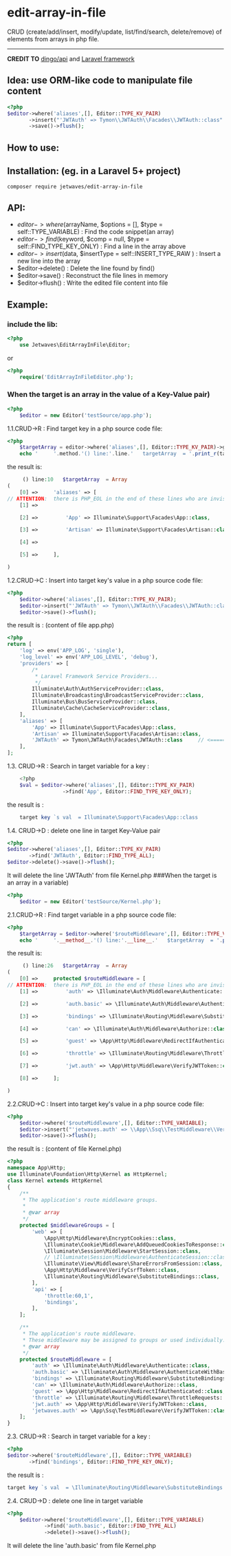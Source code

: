 # edit-array-in-file
CRUD (create/add/insert, modify/update, list/find/search, delete/remove) of elements from arrays in php file.


------
**CREDIT TO** [dingo/api](https://github.com/dingo/api) and [Laravel framework](https://github.com/laravel/laravel)

## Idea: use ORM-like code to manipulate file content
```php
<?php
$editor->where('aliases',[], Editor::TYPE_KV_PAIR)
       ->insert("'JWTAuth' => Tymon\\JWTAuth\\Facades\\JWTAuth::class".PHP_EOL)
       ->save()->flush();
```

## How to use:
## Installation:            (eg. in a Laravel 5+ project)
```shell
composer require jetwaves/edit-array-in-file
```

## API:
* $editor->where($arrayName, $options = [], $type = self::TYPE_VARIABLE)        : Find the code snippet(an array)
* $editor->find($keyword, $comp = null, $type = self::FIND_TYPE_KEY_ONLY)       : Find a line in the array above
* $editor->insert($data, $insertType = self::INSERT_TYPE_RAW )                  : Insert a new line into the array
* $editor->delete()                                                             : Delete the line found by find()
* $editor->save()                                                               : Reconstruct the file lines in memory
* $editor->flush()                                                              : Write the edited file content into file

## Example:
### include the lib:
```php
<?php
    use Jetwaves\EditArrayInFile\Editor;
```
or
```php
<?php
    require('EditArrayInFileEditor.php');
```
### When the target is an array in the value of a Key-Value pair)
```php
<?php
    $editor = new Editor('testSource/app.php');
```
1.1.CRUD->R : Find target key in a php source code file:  
```php
<?php
    $targetArray = editor->where('aliases',[], Editor::TYPE_KV_PAIR)->get();
    echo '     '.method.'() line:'.line.'   targetArray  = '.print_r(targetArray, true);
```
the result is: 
```php
     () line:10   $targetArray  = Array
(
    [0] =>     'aliases' => [
// ATTENTION:  there is PHP_EOL in the end of these lines who are invisible.
    [1] =>

    [2] =>         'App' => Illuminate\Support\Facades\App::class,

    [3] =>         'Artisan' => Illuminate\Support\Facades\Artisan::class,

    [4] =>

    [5] =>     ],

)
```

1.2.CRUD->C : Insert into target key's value in a php source code file:   
```php
<?php
    $editor->where('aliases',[], Editor::TYPE_KV_PAIR);
    $editor->insert("'JWTAuth' => Tymon\\JWTAuth\\Facades\\JWTAuth::class".PHP_EOL);
    $editor->save()->flush();
```
the result is : (content of file app.php)
```php
<?php
return [
    'log' => env('APP_LOG', 'single'),
    'log_level' => env('APP_LOG_LEVEL', 'debug'),
    'providers' => [
        /*
         * Laravel Framework Service Providers...
         */
        Illuminate\Auth\AuthServiceProvider::class,
        Illuminate\Broadcasting\BroadcastServiceProvider::class,
        Illuminate\Bus\BusServiceProvider::class,
        Illuminate\Cache\CacheServiceProvider::class,
    ],
    'aliases' => [
        'App' => Illuminate\Support\Facades\App::class,
        'Artisan' => Illuminate\Support\Facades\Artisan::class,
        'JWTAuth' => Tymon\JWTAuth\Facades\JWTAuth::class     // <====== HERE IS THE INSERTED LINE
    ],
];
```
1.3. CRUD->R : Search in target variable for a key :
```php
    <?php
    $val = $editor->where('aliases',[], Editor::TYPE_KV_PAIR)
                  ->find('App', Editor::FIND_TYPE_KEY_ONLY);
```
the result is : 
```php
    target key `s val  = Illuminate\Support\Facades\App::class
```
1.4. CRUD->D : delete one line in target Key-Value pair
```php
<?php
$editor->where('aliases',[], Editor::TYPE_KV_PAIR)
       ->find('JWTAuth', Editor::FIND_TYPE_ALL);
$editor->delete()->save()->flush();
```
It will delete the line 'JWTAuth' from file Kernel.php
###When the target is an array in a variable)
```php
<?php
    $editor = new Editor('testSource/Kernel.php');
```
2.1.CRUD->R : Find target variable in a php source code file:
```php
<?php
    $targetArray = $editor->where('$routeMiddleware',[], Editor::TYPE_VARIABLE)->get();
    echo '     '.__method__.'() line:'.__line__.'   $targetArray  = '.print_r($targetArray, true);
```
the result is: 
```php
     () line:26   $targetArray  = Array
(
    [0] =>     protected $routeMiddleware = [
// ATTENTION:  there is PHP_EOL in the end of these lines who are invisible.
    [1] =>         'auth' => \Illuminate\Auth\Middleware\Authenticate::class,

    [2] =>         'auth.basic' => \Illuminate\Auth\Middleware\AuthenticateWithBasicAuth::class,

    [3] =>         'bindings' => \Illuminate\Routing\Middleware\SubstituteBindings::class,

    [4] =>         'can' => \Illuminate\Auth\Middleware\Authorize::class,

    [5] =>         'guest' => \App\Http\Middleware\RedirectIfAuthenticated::class,

    [6] =>         'throttle' => \Illuminate\Routing\Middleware\ThrottleRequests::class,

    [7] =>         'jwt.auth' => \App\Http\Middleware\VerifyJWTToken::class

    [8] =>     ];

)
```

2.2.CRUD->C : Insert into target key's value in a php source code file:   
```php
<?php
    $editor->where('$routeMiddleware',[], Editor::TYPE_VARIABLE);
    $editor->insert("'jetwaves.auth' => \\App\\Ssq\\TestMiddleware\\VerifyJWTToken::class".PHP_EOL);
    $editor->save()->flush();
```
the result is : (content of file Kernel.php)
```php
<?php
namespace App\Http;
use Illuminate\Foundation\Http\Kernel as HttpKernel;
class Kernel extends HttpKernel
{
    /**
     * The application's route middleware groups.
     *
     * @var array
     */
    protected $middlewareGroups = [
        'web' => [
            \App\Http\Middleware\EncryptCookies::class,
            \Illuminate\Cookie\Middleware\AddQueuedCookiesToResponse::class,
            \Illuminate\Session\Middleware\StartSession::class,
            // \Illuminate\Session\Middleware\AuthenticateSession::class,
            \Illuminate\View\Middleware\ShareErrorsFromSession::class,
            \App\Http\Middleware\VerifyCsrfToken::class,
            \Illuminate\Routing\Middleware\SubstituteBindings::class,
        ],
        'api' => [
            'throttle:60,1',
            'bindings',
        ],
    ];

    /**
     * The application's route middleware.
     * These middleware may be assigned to groups or used individually.
     * @var array
     */
    protected $routeMiddleware = [
        'auth' => \Illuminate\Auth\Middleware\Authenticate::class,
        'auth.basic' => \Illuminate\Auth\Middleware\AuthenticateWithBasicAuth::class,
        'bindings' => \Illuminate\Routing\Middleware\SubstituteBindings::class,
        'can' => \Illuminate\Auth\Middleware\Authorize::class,
        'guest' => \App\Http\Middleware\RedirectIfAuthenticated::class,
        'throttle' => \Illuminate\Routing\Middleware\ThrottleRequests::class,
        'jwt.auth' => \App\Http\Middleware\VerifyJWTToken::class,
        'jetwaves.auth' => \App\Ssq\TestMiddleware\VerifyJWTToken::class  // <====== HERE IS THE INSERTED LINE
    ];
}

```
2.3. CRUD->R : Search in target variable for a key :
```php
<?php
$editor->where('$routeMiddleware',[], Editor::TYPE_VARIABLE)
       ->find('bindings', Editor::FIND_TYPE_KEY_ONLY);
```
the result is : 
```php
target key `s val  = \Illuminate\Routing\Middleware\SubstituteBindings::class
```
2.4. CRUD->D : delete one line in target variable
```php
<?php
    $editor->where('$routeMiddleware',[], Editor::TYPE_VARIABLE)
            ->find('auth.basic', Editor::FIND_TYPE_ALL)
            ->delete()->save()->flush();
```
It will delete the line 'auth.basic' from file Kernel.php

  